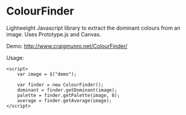 ColourFinder
============

Lightweight Javascript library to extract the dominant colours from an image. Uses Prototype.js and Canvas.

Demo: http://www.craigmunro.net/ColourFinder/

Usage:
```
<script>
	var image = $("demo");

	var finder = new ColourFinder();
	dominant = finder.getDominant(image);
	palette = finder.getPalette(image, 8);
	average = finder.getAverage(image);	
</script>
```
